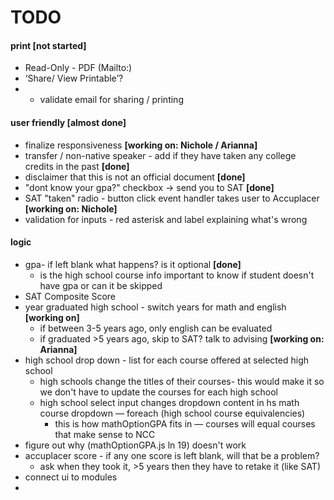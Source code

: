 # TODO

#### print **[not started]**
* Read-Only - PDF (Mailto:)
* ‘Share/ View Printable’?
* * validate email for sharing / printing

#### user friendly **[almost done]**
* finalize responsiveness **[working on: Nichole / Arianna]**
* transfer / non-native speaker - add if they have taken any college credits in the past **[done]**
* disclaimer that this is not an official document **[done]**
* "dont know your gpa?" checkbox -> send you to SAT **[done]**
* SAT "taken" radio - button click event handler takes user to Accuplacer **[working on: Nichole]**
* validation for inputs - red asterisk and label explaining what's wrong

#### logic
* gpa- if left blank what happens? is it optional **[done]**
	* is the high school course info important to know if student doesn't have gpa or can it be skipped
* SAT Composite Score
* year graduated high school - switch years for math and english **[working on]**
	* if between 3-5 years ago, only english can be evaluated
	* if graduated >5 years ago, skip to SAT? talk to advising **[working on: Arianna]**
* high school drop down - list for each course offered at selected high school
	* high schools change the titles of their courses- this would make it so we don't have to update the courses for each high school
	* high school select input changes dropdown content in hs math course dropdown — foreach (high school course equivalencies)
		* this is how mathOptionGPA fits in — courses will equal courses that make sense to NCC
* figure out why (mathOptionGPA.js ln 19) doesn't work
* accuplacer score - if any one score is left blank, will that be a problem?
	* ask when they took it, >5 years then they have to retake it (like SAT)
* connect ui to modules
* 